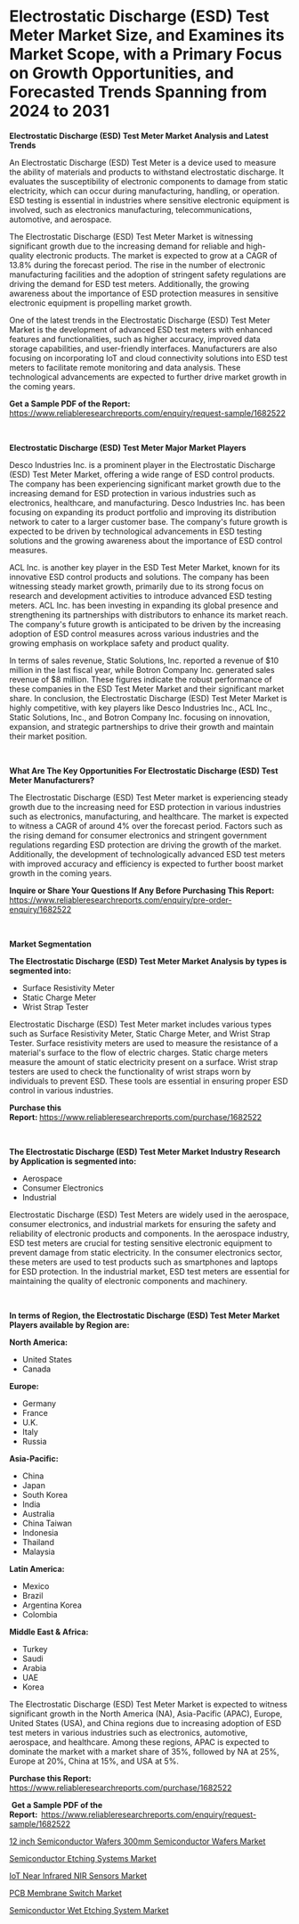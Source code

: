 <p><h1>Electrostatic Discharge (ESD) Test Meter Market Size, and Examines its Market Scope, with a Primary Focus on Growth Opportunities, and Forecasted Trends Spanning from 2024 to 2031</h1></p><p><strong>Electrostatic Discharge (ESD) Test Meter Market Analysis and Latest Trends</strong></p>
<p><p>An Electrostatic Discharge (ESD) Test Meter is a device used to measure the ability of materials and products to withstand electrostatic discharge. It evaluates the susceptibility of electronic components to damage from static electricity, which can occur during manufacturing, handling, or operation. ESD testing is essential in industries where sensitive electronic equipment is involved, such as electronics manufacturing, telecommunications, automotive, and aerospace.</p><p>The Electrostatic Discharge (ESD) Test Meter Market is witnessing significant growth due to the increasing demand for reliable and high-quality electronic products. The market is expected to grow at a CAGR of 13.8% during the forecast period. The rise in the number of electronic manufacturing facilities and the adoption of stringent safety regulations are driving the demand for ESD test meters. Additionally, the growing awareness about the importance of ESD protection measures in sensitive electronic equipment is propelling market growth.</p><p>One of the latest trends in the Electrostatic Discharge (ESD) Test Meter Market is the development of advanced ESD test meters with enhanced features and functionalities, such as higher accuracy, improved data storage capabilities, and user-friendly interfaces. Manufacturers are also focusing on incorporating IoT and cloud connectivity solutions into ESD test meters to facilitate remote monitoring and data analysis. These technological advancements are expected to further drive market growth in the coming years.</p></p>
<p><strong>Get a Sample PDF of the Report:&nbsp;</strong> <a href="https://www.reliableresearchreports.com/enquiry/request-sample/1682522">https://www.reliableresearchreports.com/enquiry/request-sample/1682522</a></p>
<p>&nbsp;</p>
<p><strong>Electrostatic Discharge (ESD) Test Meter Major Market Players</strong></p>
<p><p>Desco Industries Inc. is a prominent player in the Electrostatic Discharge (ESD) Test Meter Market, offering a wide range of ESD control products. The company has been experiencing significant market growth due to the increasing demand for ESD protection in various industries such as electronics, healthcare, and manufacturing. Desco Industries Inc. has been focusing on expanding its product portfolio and improving its distribution network to cater to a larger customer base. The company's future growth is expected to be driven by technological advancements in ESD testing solutions and the growing awareness about the importance of ESD control measures.</p><p>ACL Inc. is another key player in the ESD Test Meter Market, known for its innovative ESD control products and solutions. The company has been witnessing steady market growth, primarily due to its strong focus on research and development activities to introduce advanced ESD testing meters. ACL Inc. has been investing in expanding its global presence and strengthening its partnerships with distributors to enhance its market reach. The company's future growth is anticipated to be driven by the increasing adoption of ESD control measures across various industries and the growing emphasis on workplace safety and product quality.</p><p>In terms of sales revenue, Static Solutions, Inc. reported a revenue of $10 million in the last fiscal year, while Botron Company Inc. generated sales revenue of $8 million. These figures indicate the robust performance of these companies in the ESD Test Meter Market and their significant market share. In conclusion, the Electrostatic Discharge (ESD) Test Meter Market is highly competitive, with key players like Desco Industries Inc., ACL Inc., Static Solutions, Inc., and Botron Company Inc. focusing on innovation, expansion, and strategic partnerships to drive their growth and maintain their market position.</p></p>
<p>&nbsp;</p>
<p><strong>What Are The Key Opportunities For Electrostatic Discharge (ESD) Test Meter Manufacturers?</strong></p>
<p><p>The Electrostatic Discharge (ESD) Test Meter market is experiencing steady growth due to the increasing need for ESD protection in various industries such as electronics, manufacturing, and healthcare. The market is expected to witness a CAGR of around 4% over the forecast period. Factors such as the rising demand for consumer electronics and stringent government regulations regarding ESD protection are driving the growth of the market. Additionally, the development of technologically advanced ESD test meters with improved accuracy and efficiency is expected to further boost market growth in the coming years.</p></p>
<p><strong>Inquire or Share Your Questions If Any Before Purchasing This Report:</strong> <a href="https://www.reliableresearchreports.com/enquiry/pre-order-enquiry/1682522">https://www.reliableresearchreports.com/enquiry/pre-order-enquiry/1682522</a></p>
<p>&nbsp;</p>
<p><strong>Market Segmentation</strong></p>
<p><strong>The Electrostatic Discharge (ESD) Test Meter Market Analysis by types is segmented into:</strong></p>
<p><ul><li>Surface Resistivity Meter</li><li>Static Charge Meter</li><li>Wrist Strap Tester</li></ul></p>
<p><p>Electrostatic Discharge (ESD) Test Meter market includes various types such as Surface Resistivity Meter, Static Charge Meter, and Wrist Strap Tester. Surface resistivity meters are used to measure the resistance of a material's surface to the flow of electric charges. Static charge meters measure the amount of static electricity present on a surface. Wrist strap testers are used to check the functionality of wrist straps worn by individuals to prevent ESD. These tools are essential in ensuring proper ESD control in various industries.</p></p>
<p><strong>Purchase this Report:&nbsp;</strong><a href="https://www.reliableresearchreports.com/purchase/1682522">https://www.reliableresearchreports.com/purchase/1682522</a></p>
<p>&nbsp;</p>
<p><strong>The Electrostatic Discharge (ESD) Test Meter Market Industry Research by Application is segmented into:</strong></p>
<p><ul><li>Aerospace</li><li>Consumer Electronics</li><li>Industrial</li></ul></p>
<p><p>Electrostatic Discharge (ESD) Test Meters are widely used in the aerospace, consumer electronics, and industrial markets for ensuring the safety and reliability of electronic products and components. In the aerospace industry, ESD test meters are crucial for testing sensitive electronic equipment to prevent damage from static electricity. In the consumer electronics sector, these meters are used to test products such as smartphones and laptops for ESD protection. In the industrial market, ESD test meters are essential for maintaining the quality of electronic components and machinery.</p></p>
<p>&nbsp;</p>
<p><strong>In terms of Region, the Electrostatic Discharge (ESD) Test Meter Market Players available by Region are:</strong></p>
<p>
    <p> <strong> North America: </strong>
        <ul>
            <li>United States</li>
            <li>Canada</li>
        </ul>
        </p> 
    <p> <strong> Europe: </strong>
        <ul>
            <li>Germany</li>
            <li>France</li>
            <li>U.K.</li>
            <li>Italy</li>
            <li>Russia</li>
        </ul>
        </p> 
    <p> <strong> Asia-Pacific: </strong>
        <ul>
            <li>China</li>
            <li>Japan</li>
            <li>South Korea</li>
            <li>India</li>
            <li>Australia</li>
            <li>China Taiwan</li>
            <li>Indonesia</li>
            <li>Thailand</li>
            <li>Malaysia</li>
        </ul>
        </p> 
    <p> <strong> Latin America: </strong>
        <ul>
            <li>Mexico</li>
            <li>Brazil</li>
            <li>Argentina Korea</li>
            <li>Colombia</li>
        </ul>
        </p> 
    <p> <strong> Middle East & Africa: </strong>
        <ul>
            <li>Turkey</li>
            <li>Saudi</li>
            <li>Arabia</li>
            <li>UAE</li>
            <li>Korea</li>
        </ul>
    </p>
    </p>
<p><p>The Electrostatic Discharge (ESD) Test Meter Market is expected to witness significant growth in the North America (NA), Asia-Pacific (APAC), Europe, United States (USA), and China regions due to increasing adoption of ESD test meters in various industries such as electronics, automotive, aerospace, and healthcare. Among these regions, APAC is expected to dominate the market with a market share of 35%, followed by NA at 25%, Europe at 20%, China at 15%, and USA at 5%.</p></p>
<p><strong>Purchase this Report: </strong><a href="https://www.reliableresearchreports.com/purchase/1682522">https://www.reliableresearchreports.com/purchase/1682522</a></p>
<p>&nbsp;<strong>Get a Sample PDF of the Report:&nbsp;&nbsp;</strong><a href="https://www.reliableresearchreports.com/enquiry/request-sample/1682522">https://www.reliableresearchreports.com/enquiry/request-sample/1682522</a></p>
<p><strong></strong></p>
<p><p><a href="https://medium.com/@damorgan64868/12-inch-semiconductor-wafers-300mm-semiconductor-wafers-market-competitive-analysis-market-trends-34375c95189d">12 inch Semiconductor Wafers 300mm Semiconductor Wafers Market</a></p><p><a href="https://medium.com/@peterm12562/semiconductor-etching-systems-market-size-reveals-the-best-marketing-channels-in-global-industry-03f881390818">Semiconductor Etching Systems Market</a></p><p><a href="https://medium.com/@jaremington56468/iot-near-infrared-nir-sensors-market-size-and-market-trends-complete-industry-overview-2024-to-a35c090f0bc5">IoT Near Infrared NIR Sensors Market</a></p><p><a href="https://medium.com/@hannahrivera83/pcb-membrane-switch-market-analysis-its-cagr-market-segmentation-and-global-industry-overview-a4a8fcf4e6e9">PCB Membrane Switch Market</a></p><p><a href="https://medium.com/@peterm12562/semiconductor-wet-etching-system-market-trends-and-market-analysis-forecasted-for-period-2024-2031-187bc16e1342">Semiconductor Wet Etching System Market</a></p></p>